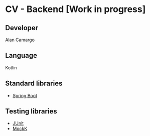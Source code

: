 # CV - Backend \[Work in progress]

## Developer
Alan Camargo

## Language
Kotlin

## Standard libraries
- [Spring Boot](https://spring.io/projects/spring-boot)

## Testing libraries
- [JUnit](https://junit.org/junit5/)
- [MockK](https://mockk.io/)